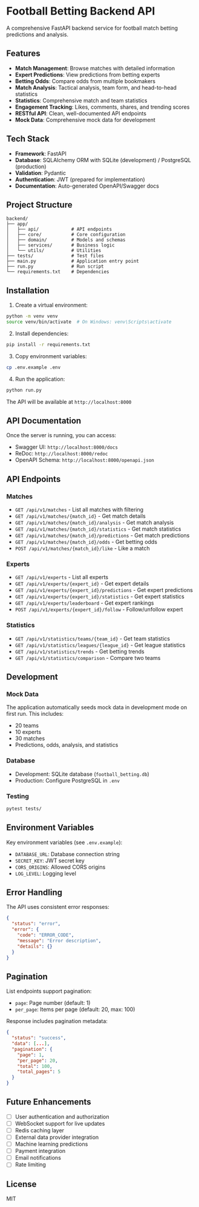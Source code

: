 # Football Betting Backend API

A comprehensive FastAPI backend service for football match betting predictions and analysis.

## Features

- **Match Management**: Browse matches with detailed information
- **Expert Predictions**: View predictions from betting experts
- **Betting Odds**: Compare odds from multiple bookmakers
- **Match Analysis**: Tactical analysis, team form, and head-to-head statistics
- **Statistics**: Comprehensive match and team statistics
- **Engagement Tracking**: Likes, comments, shares, and trending scores
- **RESTful API**: Clean, well-documented API endpoints
- **Mock Data**: Comprehensive mock data for development

## Tech Stack

- **Framework**: FastAPI
- **Database**: SQLAlchemy ORM with SQLite (development) / PostgreSQL (production)
- **Validation**: Pydantic
- **Authentication**: JWT (prepared for implementation)
- **Documentation**: Auto-generated OpenAPI/Swagger docs

## Project Structure

```
backend/
├── app/
│   ├── api/            # API endpoints
│   ├── core/           # Core configuration
│   ├── domain/         # Models and schemas
│   ├── services/       # Business logic
│   └── utils/          # Utilities
├── tests/              # Test files
├── main.py             # Application entry point
├── run.py              # Run script
└── requirements.txt    # Dependencies
```

## Installation

1. Create a virtual environment:
```bash
python -m venv venv
source venv/bin/activate  # On Windows: venv\Scripts\activate
```

2. Install dependencies:
```bash
pip install -r requirements.txt
```

3. Copy environment variables:
```bash
cp .env.example .env
```

4. Run the application:
```bash
python run.py
```

The API will be available at `http://localhost:8000`

## API Documentation

Once the server is running, you can access:
- Swagger UI: `http://localhost:8000/docs`
- ReDoc: `http://localhost:8000/redoc`
- OpenAPI Schema: `http://localhost:8000/openapi.json`

## API Endpoints

### Matches
- `GET /api/v1/matches` - List all matches with filtering
- `GET /api/v1/matches/{match_id}` - Get match details
- `GET /api/v1/matches/{match_id}/analysis` - Get match analysis
- `GET /api/v1/matches/{match_id}/statistics` - Get match statistics
- `GET /api/v1/matches/{match_id}/predictions` - Get match predictions
- `GET /api/v1/matches/{match_id}/odds` - Get betting odds
- `POST /api/v1/matches/{match_id}/like` - Like a match

### Experts
- `GET /api/v1/experts` - List all experts
- `GET /api/v1/experts/{expert_id}` - Get expert details
- `GET /api/v1/experts/{expert_id}/predictions` - Get expert predictions
- `GET /api/v1/experts/{expert_id}/statistics` - Get expert statistics
- `GET /api/v1/experts/leaderboard` - Get expert rankings
- `POST /api/v1/experts/{expert_id}/follow` - Follow/unfollow expert

### Statistics
- `GET /api/v1/statistics/teams/{team_id}` - Get team statistics
- `GET /api/v1/statistics/leagues/{league_id}` - Get league statistics
- `GET /api/v1/statistics/trends` - Get betting trends
- `GET /api/v1/statistics/comparison` - Compare two teams

## Development

### Mock Data
The application automatically seeds mock data in development mode on first run. This includes:
- 20 teams
- 10 experts
- 30 matches
- Predictions, odds, analysis, and statistics

### Database
- Development: SQLite database (`football_betting.db`)
- Production: Configure PostgreSQL in `.env`

### Testing
```bash
pytest tests/
```

## Environment Variables

Key environment variables (see `.env.example`):
- `DATABASE_URL`: Database connection string
- `SECRET_KEY`: JWT secret key
- `CORS_ORIGINS`: Allowed CORS origins
- `LOG_LEVEL`: Logging level

## Error Handling

The API uses consistent error responses:
```json
{
  "status": "error",
  "error": {
    "code": "ERROR_CODE",
    "message": "Error description",
    "details": {}
  }
}
```

## Pagination

List endpoints support pagination:
- `page`: Page number (default: 1)
- `per_page`: Items per page (default: 20, max: 100)

Response includes pagination metadata:
```json
{
  "status": "success",
  "data": [...],
  "pagination": {
    "page": 1,
    "per_page": 20,
    "total": 100,
    "total_pages": 5
  }
}
```

## Future Enhancements

- [ ] User authentication and authorization
- [ ] WebSocket support for live updates
- [ ] Redis caching layer
- [ ] External data provider integration
- [ ] Machine learning predictions
- [ ] Payment integration
- [ ] Email notifications
- [ ] Rate limiting

## License

MIT